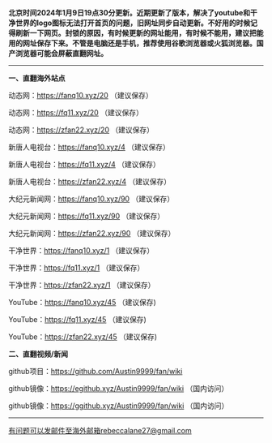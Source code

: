 **北京时间2024年1月9日19点30分更新。近期更新了版本，解决了youtube和干净世界的logo图标无法打开首页的问题，旧网址同步自动更新。不好用的时候记得刷新一下网页。封锁的原因，有时候更新的网址能用，有时候不能用，建议把能用的网址保存下来。不管是电脑还是手机，推荐使用谷歌浏览器或火狐浏览器。国产浏览器可能会屏蔽直翻网址。**

***

**一、直翻海外站点**

动态网：https://fanq10.xyz/20 （建议保存）

动态网：https://fq11.xyz/20 （建议保存）

动态网：https://zfan22.xyz/20 （建议保存）

新唐人电视台：https://fanq10.xyz/4 （建议保存）

新唐人电视台：https://fq11.xyz/4 （建议保存）

新唐人电视台：https://zfan22.xyz/4 （建议保存）

大纪元新闻网：https://fanq10.xyz/90 （建议保存）

大纪元新闻网：https://fq11.xyz/90 （建议保存）

大纪元新闻网：https://zfan22.xyz/90 （建议保存）

干净世界：https://fanq10.xyz/1 （建议保存）

干净世界：https://fq11.xyz/1 （建议保存）

干净世界：https://zfan22.xyz/1 （建议保存）

YouTube：https://fanq10.xyz/45 （建议保存)

YouTube：https://fq11.xyz/45 （建议保存)

YouTube：https://zfan22.xyz/45 （建议保存)

**二、直翻视频/新闻**

github项目：https://github.com/Austin9999/fan/wiki

github镜像：https://egithub.xyz/Austin9999/fan/wiki （国内访问）

github镜像：https://ggithub.xyz/Austin9999/fan/wiki （国内访问）

***


有问题可以发邮件至海外邮箱rebeccalane27@gmail.com


